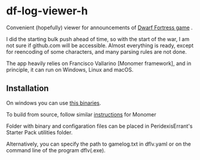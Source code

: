 # df-log-viewer-h

Convenient (hopefully) viewer for announcements of 
[Dwarf Fortress game](http://www.bay12games.com/dwarves/) .

I did the starting bulk push ahead of time, so with the start of the war, 
I am not sure if github.com will be accessible.
Almost everything is ready, except for reencoding of some characters,
and many parsing rules are not done.

The app heavily relies on Francisco Vallarino [Monomer framework], and 
in principle, it can run on Windows, Linux and macOS.

## Installation

On windows you can use [this binaries]().

To build from source, follow similar 
[instructions](https://github.com/fjvallarino/monomer/blob/main/docs/tutorials/00-setup.md) 
for Monomer

Folder with binary and configaration files can be placed in 
PeridexisErrant's Starter Pack utilities folder. 

Alternatively, you can specify the path to gamelog.txt in dflv.yaml
or on the command line of the program dflv(.exe).




